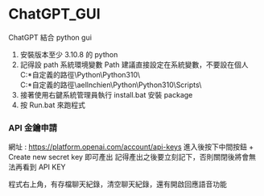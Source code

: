 # ChatGPT_GUI
ChatGPT 結合 python gui  
1. 安裝版本至少 3.10.8 的 python  
2. 記得設 path 系統環境變數 Path 建議直接設定在系統變數，不要設在個人  
C:\*自定義的路徑\Python\Python310\  
C:\*自定義的路徑\aellnchien\Python\Python310\Scripts\  
4. 接著使用右鍵系統管理員執行 install.bat 安裝 package
5. 按 Run.bat 來跑程式

### API 金鑰申請
網址 : https://platform.openai.com/account/api-keys
進入後按下中間按鈕 + Create new secret key 即可產出
記得產出之後要立刻記下，否則關閉後將會無法再看到 API KEY

程式右上角，有存檔聊天紀錄，清空聊天紀錄，還有開啟回應語音功能
